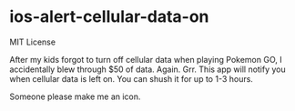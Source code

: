 # ios-alert-cellular-data-on

MIT License


After my kids forgot to turn off cellular data when playing Pokemon GO, I accidentally blew through $50 of data. Again. Grr. 
This app will notify you when cellular data is left on. You can shush it for up to 1-3 hours.

Someone please make me an icon.
